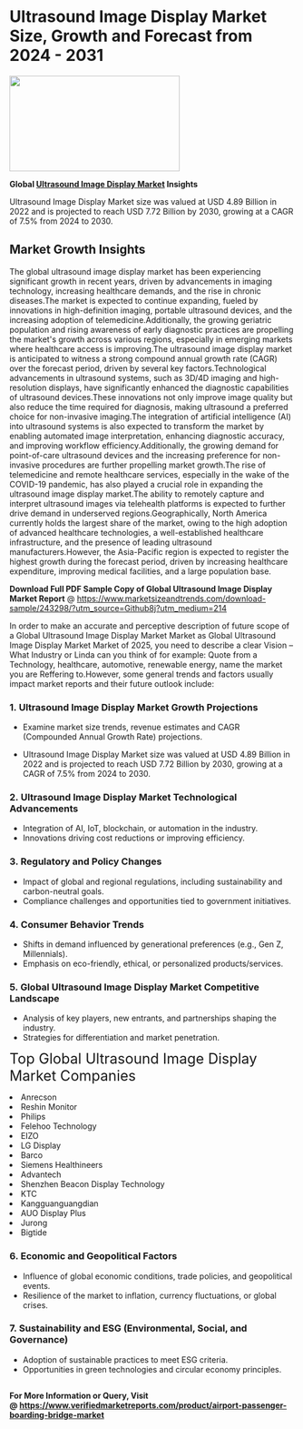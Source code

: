 <H1>Ultrasound Image Display Market Size, Growth and Forecast from 2024 - 2031</H1><img class="aligncenter size-medium wp-image-584254" src="https://thirdeyenews.in/wp-content/uploads/2024/09/Global-Market-Research-300x168.jpeg" alt="" width="300" height="168" /><p><strong>Global&nbsp;<a href="https://www.marketsizeandtrends.com/download-sample/243298/?utm_source=Github8j?utm_medium=214">Ultrasound Image Display Market</a> Insights</strong></p><p>Ultrasound Image Display Market size was valued at USD 4.89 Billion in 2022 and is projected to reach USD 7.72 Billion by 2030, growing at a CAGR of 7.5% from 2024 to 2030.</p><p><h2>Market Growth Insights</h2> The global ultrasound image display market has been experiencing significant growth in recent years, driven by advancements in imaging technology, increasing healthcare demands, and the rise in chronic diseases.The market is expected to continue expanding, fueled by innovations in high-definition imaging, portable ultrasound devices, and the increasing adoption of telemedicine.Additionally, the growing geriatric population and rising awareness of early diagnostic practices are propelling the market's growth across various regions, especially in emerging markets where healthcare access is improving.The ultrasound image display market is anticipated to witness a strong compound annual growth rate (CAGR) over the forecast period, driven by several key factors.Technological advancements in ultrasound systems, such as 3D/4D imaging and high-resolution displays, have significantly enhanced the diagnostic capabilities of ultrasound devices.These innovations not only improve image quality but also reduce the time required for diagnosis, making ultrasound a preferred choice for non-invasive imaging.The integration of artificial intelligence (AI) into ultrasound systems is also expected to transform the market by enabling automated image interpretation, enhancing diagnostic accuracy, and improving workflow efficiency.Additionally, the growing demand for point-of-care ultrasound devices and the increasing preference for non-invasive procedures are further propelling market growth.The rise of telemedicine and remote healthcare services, especially in the wake of the COVID-19 pandemic, has also played a crucial role in expanding the ultrasound image display market.The ability to remotely capture and interpret ultrasound images via telehealth platforms is expected to further drive demand in underserved regions.Geographically, North America currently holds the largest share of the market, owing to the high adoption of advanced healthcare technologies, a well-established healthcare infrastructure, and the presence of leading ultrasound manufacturers.However, the Asia-Pacific region is expected to register the highest growth during the forecast period, driven by increasing healthcare expenditure, improving medical facilities, and a large population base.<p><span class=""><strong>Download Full PDF Sample Copy of Global Ultrasound Image Display Market Report</strong> @ <a href="https://www.marketsizeandtrends.com/download-sample/243298/?utm_source=Github8j?utm_medium=214" target="_blank">https://www.marketsizeandtrends.com/download-sample/243298/?utm_source=Github8j?utm_medium=214</a></span></p><p>In order to make an accurate and perceptive description of future scope of a Global&nbsp;Ultrasound Image Display Market Market as Global&nbsp;Ultrasound Image Display Market Market of 2025, you need to describe a clear Vision &ndash; What Industry or Linda can you think of for example: Quote from a Technology, healthcare, automotive, renewable energy, name the market you are Reffering to.However, some general trends and factors usually impact market reports and their future outlook include:</p><h3>1.&nbsp;<strong>Ultrasound Image Display Market Growth Projections</strong></h3><ul><li>Examine market size trends, revenue estimates and CAGR (Compounded Annual Growth Rate) projections.</li><li><p>Ultrasound Image Display Market size was valued at USD 4.89 Billion in 2022 and is projected to reach USD 7.72 Billion by 2030, growing at a CAGR of 7.5% from 2024 to 2030.</p></li></ul><h3>2.&nbsp;<strong>Ultrasound Image Display Market Technological Advancements</strong></h3><ul><li>Integration of AI, IoT, blockchain, or automation in the industry.</li><li>Innovations driving cost reductions or improving efficiency.</li></ul><h3>3.&nbsp;<strong>Regulatory and Policy Changes</strong></h3><ul><li>Impact of global and regional regulations, including sustainability and carbon-neutral goals.</li><li>Compliance challenges and opportunities tied to government initiatives.</li></ul><h3>4.&nbsp;<strong>Consumer Behavior Trends</strong></h3><ul><li>Shifts in demand influenced by generational preferences (e.g., Gen Z, Millennials).</li><li>Emphasis on eco-friendly, ethical, or personalized products/services.</li></ul><h3>5.&nbsp;<strong>Global Ultrasound Image Display Market Competitive Landscape</strong></h3><ul><li>Analysis of key players, new entrants, and partnerships shaping the industry.</li><li>Strategies for differentiation and market penetration.</li></ul><p data-pm-slice="1 1 []"><span style="color: inherit; font-family: inherit; font-size: 25px;">Top Global Ultrasound Image Display Market Companies</span></p><div class="" data-test-id=""><p><li>Anrecson</li><li> Reshin Monitor</li><li> Philips</li><li> Felehoo Technology</li><li> EIZO</li><li> LG Display</li><li> Barco</li><li> Siemens Healthineers</li><li> Advantech</li><li> Shenzhen Beacon Display Technology</li><li> KTC</li><li> Kangguanguangdian</li><li> AUO Display Plus</li><li> Jurong</li><li> Bigtide</li></p></div><h3>6.&nbsp;<strong>Economic and Geopolitical Factors</strong></h3><ul><li>Influence of global economic conditions, trade policies, and geopolitical events.</li><li>Resilience of the market to inflation, currency fluctuations, or global crises.</li></ul><h3>7.&nbsp;<strong>Sustainability and ESG (Environmental, Social, and Governance)</strong></h3><ul><li>Adoption of sustainable practices to meet ESG criteria.</li><li>Opportunities in green technologies and circular economy principles.</li></ul><h2><strong style="font-size: 14px;">For More Information or Query, Visit @&nbsp;</strong><a style="background-color: #ffffff; font-size: 14px;" href="https://www.marketsizeandtrends.com/report/ultrasound-image-display-market/" target="_blank">https://www.verifiedmarketreports.com/product/airport-passenger-boarding-bridge-market</a></h2>